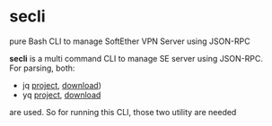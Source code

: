 # secli
pure Bash CLI to manage SoftEther VPN Server using JSON-RPC

**secli** is a multi command CLI to manage SE server using JSON-RPC.  
For parsing, both:  

- jq [project](https://stedolan.github.io/jq/), [download](https://stedolan.github.io/jq/))
- yq [project](https://github.com/mikefarah/yq), [download](https://github.com/mikefarah/yq/releases)

are used. So for running this CLI, those two utility are needed



